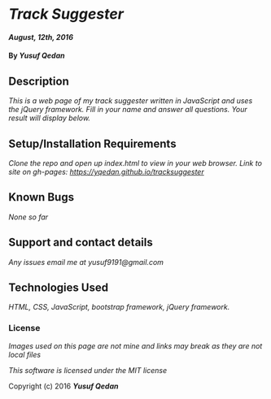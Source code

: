 # _Track Suggester_

#### _August, 12th, 2016_

#### By _**Yusuf Qedan**_

## Description

_This is a web page of my track suggester written in JavaScript and uses the jQuery framework._
_Fill in your name and answer all questions. Your result will display below._

## Setup/Installation Requirements

_Clone the repo and open up index.html to view in your web browser._
_Link to site on gh-pages: https://yqedan.github.io/tracksuggester_

## Known Bugs

_None so far_

## Support and contact details

_Any issues email me at yusuf9191@gmail.com_

## Technologies Used

_HTML, CSS, JavaScript, bootstrap framework, jQuery framework._

### License

*Images used on this page are not mine and links may break as they are not local files*

*This software is licensed under the MIT license*

Copyright (c) 2016 **_Yusuf Qedan_**

